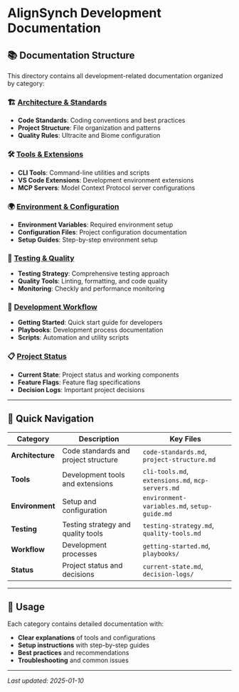 # AlignSynch Development Documentation

## 📚 Documentation Structure

This directory contains all development-related documentation organized by category:

### 🏗️ [Architecture & Standards](./architecture/)
- **Code Standards**: Coding conventions and best practices
- **Project Structure**: File organization and patterns
- **Quality Rules**: Ultracite and Biome configuration

### 🛠️ [Tools & Extensions](./tools/)
- **CLI Tools**: Command-line utilities and scripts
- **VS Code Extensions**: Development environment extensions
- **MCP Servers**: Model Context Protocol server configurations

### 🌍 [Environment & Configuration](./environment/)
- **Environment Variables**: Required environment setup
- **Configuration Files**: Project configuration documentation
- **Setup Guides**: Step-by-step environment setup

### 🧪 [Testing & Quality](./testing/)
- **Testing Strategy**: Comprehensive testing approach
- **Quality Tools**: Linting, formatting, and code quality
- **Monitoring**: Checkly and performance monitoring

### 🚀 [Development Workflow](./workflow/)
- **Getting Started**: Quick start guide for developers
- **Playbooks**: Development process documentation
- **Scripts**: Automation and utility scripts

### 📋 [Project Status](./status/)
- **Current State**: Project status and working components
- **Feature Flags**: Feature flag specifications
- **Decision Logs**: Important project decisions

---

## 🎯 Quick Navigation

| Category | Description | Key Files |
|----------|-------------|-----------|
| **Architecture** | Code standards and project structure | `code-standards.md`, `project-structure.md` |
| **Tools** | Development tools and extensions | `cli-tools.md`, `extensions.md`, `mcp-servers.md` |
| **Environment** | Setup and configuration | `environment-variables.md`, `setup-guide.md` |
| **Testing** | Testing strategy and quality tools | `testing-strategy.md`, `quality-tools.md` |
| **Workflow** | Development processes | `getting-started.md`, `playbooks/` |
| **Status** | Project status and decisions | `current-state.md`, `decision-logs/` |

---

## 📖 Usage

Each category contains detailed documentation with:
- **Clear explanations** of tools and configurations
- **Setup instructions** with step-by-step guides
- **Best practices** and recommendations
- **Troubleshooting** and common issues

---

*Last updated: 2025-01-10*
